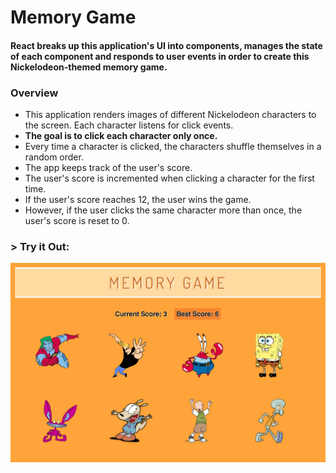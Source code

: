 # Memory Game

#### React breaks up this application's UI into components, manages the state of each component and responds to user events in order to create this Nickelodeon-themed memory game.

### Overview
* This application renders images of different Nickelodeon characters to the screen. Each character listens for click events.
* __The goal is to click each character only once.__
* Every time a character is clicked, the characters shuffle themselves in a random order.
* The app keeps track of the user's score. 
* The user's score is incremented when clicking a character for the first time. 
* If the user's score reaches 12, the user wins the game.
* However, if the user clicks the same character more than once, the user's score is reset to 0.

### > __Try it Out:__
[![Memory Game](memorygame.png)](https://aolaleye.github.io/memory-game/)